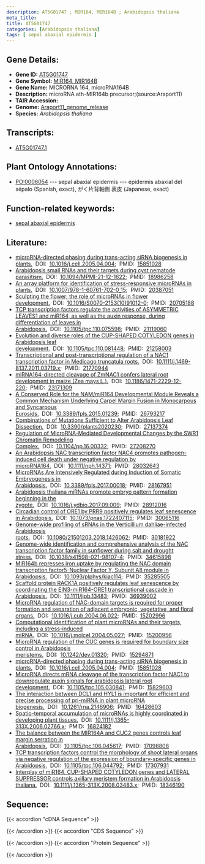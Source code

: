 ```yaml
---
description: AT5G01747 ; MIR164, MIR164B ; Arabidopsis thaliana
meta_title:
title: AT5G01747
categories: [Arabidopsis thaliana]
tags: [ sepal abaxial epidermis ]
---
```


## Gene Details:
- **Gene ID:** [AT5G01747](https://www.arabidopsis.org/locus?name=AT5G01747)
- **Gene Symbol:** <u>MIR164, MIR164B</u>
- **Gene Name:** MICRORNA 164, microRNA164B
- **Description:**   microRNA ath-MIR164b precursor;(source:Araport11)
- **TAIR Accession:** 
- **Genome:** [Araport11_genome_release](https://www.arabidopsis.org/download/list?dir=Genes%2FAraport11_genome_release)
- **Species:** *Arabidopsis thaliana*

## Transcripts:
   -  [AT5G01747.1](https://www.arabidopsis.org/gene?name=AT5G01747.1)
## Plant Ontology Annotations:
   - [PO:0006054](https://browser.planteome.org/amigo/term/PO:0006054)&nbsp;---&nbsp;sepal abaxial epidermis&nbsp;---&nbsp;epidermis abaxial del sépalo (Spanish, exact), がく片背軸側 表皮 (Japanese, exact)
## Function-related keywords:
   - [sepal abaxial epidermis](/tags/sepal-abaxial-epidermis/)
## Literature:
   - [microRNA-directed phasing during trans-acting siRNA biogenesis in plants.](https://www.doi.org/10.1016/j.cell.2005.04.004)&nbsp;&nbsp;DOI:&nbsp;&nbsp;[10.1016/j.cell.2005.04.004](https://www.doi.org/10.1016/j.cell.2005.04.004);&nbsp;&nbsp;PMID:&nbsp;&nbsp;[15851028](https://pubmed.ncbi.nlm.nih.gov/15851028/)
   - [Arabidopsis small RNAs and their targets during cyst nematode parasitism.](https://www.doi.org/10.1094/MPMI-21-12-1622)&nbsp;&nbsp;DOI:&nbsp;&nbsp;[10.1094/MPMI-21-12-1622](https://www.doi.org/10.1094/MPMI-21-12-1622);&nbsp;&nbsp;PMID:&nbsp;&nbsp;[18986258](https://pubmed.ncbi.nlm.nih.gov/18986258/)
   - [An array platform for identification of stress-responsive microRNAs in plants.](https://www.doi.org/10.1007/978-1-60761-702-0_15)&nbsp;&nbsp;DOI:&nbsp;&nbsp;[10.1007/978-1-60761-702-0_15](https://www.doi.org/10.1007/978-1-60761-702-0_15);&nbsp;&nbsp;PMID:&nbsp;&nbsp;[20387051](https://pubmed.ncbi.nlm.nih.gov/20387051/)
   - [Sculpting the flower; the role of microRNAs in flower development.](https://www.doi.org/10.1016/S0070-2153(10)91012-0)&nbsp;&nbsp;DOI:&nbsp;&nbsp;[10.1016/S0070-2153(10)91012-0](https://www.doi.org/10.1016/S0070-2153(10)91012-0);&nbsp;&nbsp;PMID:&nbsp;&nbsp;[20705188](https://pubmed.ncbi.nlm.nih.gov/20705188/)
   - [TCP transcription factors regulate the activities of ASYMMETRIC LEAVES1 and  miR164, as well as the auxin response, during differentiation of leaves in  Arabidopsis.](https://www.doi.org/10.1105/tpc.110.075598)&nbsp;&nbsp;DOI:&nbsp;&nbsp;[10.1105/tpc.110.075598](https://www.doi.org/10.1105/tpc.110.075598);&nbsp;&nbsp;PMID:&nbsp;&nbsp;[21119060](https://pubmed.ncbi.nlm.nih.gov/21119060/)
   - [Evolution and diverse roles of the CUP-SHAPED COTYLEDON genes in Arabidopsis leaf  development.](https://www.doi.org/10.1105/tpc.110.081448)&nbsp;&nbsp;DOI:&nbsp;&nbsp;[10.1105/tpc.110.081448](https://www.doi.org/10.1105/tpc.110.081448);&nbsp;&nbsp;PMID:&nbsp;&nbsp;[21258003](https://pubmed.ncbi.nlm.nih.gov/21258003/)
   - [Transcriptional and post-transcriptional regulation of a NAC1 transcription  factor in Medicago truncatula roots.](https://www.doi.org/10.1111/j.1469-8137.2011.03719.x)&nbsp;&nbsp;DOI:&nbsp;&nbsp;[10.1111/j.1469-8137.2011.03719.x](https://www.doi.org/10.1111/j.1469-8137.2011.03719.x);&nbsp;&nbsp;PMID:&nbsp;&nbsp;[21770944](https://pubmed.ncbi.nlm.nih.gov/21770944/)
   - [miRNA164-directed cleavage of ZmNAC1 confers lateral root development in maize  (Zea mays L.).](https://www.doi.org/10.1186/1471-2229-12-220)&nbsp;&nbsp;DOI:&nbsp;&nbsp;[10.1186/1471-2229-12-220](https://www.doi.org/10.1186/1471-2229-12-220);&nbsp;&nbsp;PMID:&nbsp;&nbsp;[23171309](https://pubmed.ncbi.nlm.nih.gov/23171309/)
   - [A Conserved Role for the NAM/miR164 Developmental Module Reveals a Common  Mechanism Underlying Carpel Margin Fusion in Monocarpous and Syncarpous Eurosids.](https://www.doi.org/10.3389/fpls.2015.01239)&nbsp;&nbsp;DOI:&nbsp;&nbsp;[10.3389/fpls.2015.01239](https://www.doi.org/10.3389/fpls.2015.01239);&nbsp;&nbsp;PMID:&nbsp;&nbsp;[26793217](https://pubmed.ncbi.nlm.nih.gov/26793217/)
   - [Combinations of Mutations Sufficient to Alter Arabidopsis Leaf Dissection.](https://www.doi.org/10.3390/plants2020230)&nbsp;&nbsp;DOI:&nbsp;&nbsp;[10.3390/plants2020230](https://www.doi.org/10.3390/plants2020230);&nbsp;&nbsp;PMID:&nbsp;&nbsp;[27137374](https://pubmed.ncbi.nlm.nih.gov/27137374/)
   - [Regulation of MicroRNA-Mediated Developmental Changes by the SWR1 Chromatin  Remodeling Complex.](https://www.doi.org/10.1104/pp.16.00332)&nbsp;&nbsp;DOI:&nbsp;&nbsp;[10.1104/pp.16.00332](https://www.doi.org/10.1104/pp.16.00332);&nbsp;&nbsp;PMID:&nbsp;&nbsp;[27208270](https://pubmed.ncbi.nlm.nih.gov/27208270/)
   - [An Arabidopsis NAC transcription factor NAC4 promotes pathogen-induced cell death  under negative regulation by microRNA164.](https://www.doi.org/10.1111/nph.14371)&nbsp;&nbsp;DOI:&nbsp;&nbsp;[10.1111/nph.14371](https://www.doi.org/10.1111/nph.14371);&nbsp;&nbsp;PMID:&nbsp;&nbsp;[28032643](https://pubmed.ncbi.nlm.nih.gov/28032643/)
   - [MicroRNAs Are Intensively Regulated during Induction of Somatic Embryogenesis in  Arabidopsis.](https://www.doi.org/10.3389/fpls.2017.00018)&nbsp;&nbsp;DOI:&nbsp;&nbsp;[10.3389/fpls.2017.00018](https://www.doi.org/10.3389/fpls.2017.00018);&nbsp;&nbsp;PMID:&nbsp;&nbsp;[28167951](https://pubmed.ncbi.nlm.nih.gov/28167951/)
   - [Arabidopsis thaliana miRNAs promote embryo pattern formation beginning in the  zygote.](https://www.doi.org/10.1016/j.ydbio.2017.09.009)&nbsp;&nbsp;DOI:&nbsp;&nbsp;[10.1016/j.ydbio.2017.09.009](https://www.doi.org/10.1016/j.ydbio.2017.09.009);&nbsp;&nbsp;PMID:&nbsp;&nbsp;[28912016](https://pubmed.ncbi.nlm.nih.gov/28912016/)
   - [Circadian control of ORE1 by PRR9 positively regulates leaf senescence in  Arabidopsis.](https://www.doi.org/10.1073/pnas.1722407115)&nbsp;&nbsp;DOI:&nbsp;&nbsp;[10.1073/pnas.1722407115](https://www.doi.org/10.1073/pnas.1722407115);&nbsp;&nbsp;PMID:&nbsp;&nbsp;[30065116](https://pubmed.ncbi.nlm.nih.gov/30065116/)
   - [Genome-wide profiling of sRNAs in the Verticillium dahliae-infected Arabidopsis  roots.](https://www.doi.org/10.1080/21501203.2018.1426062)&nbsp;&nbsp;DOI:&nbsp;&nbsp;[10.1080/21501203.2018.1426062](https://www.doi.org/10.1080/21501203.2018.1426062);&nbsp;&nbsp;PMID:&nbsp;&nbsp;[30181922](https://pubmed.ncbi.nlm.nih.gov/30181922/)
   - [Genome-wide identification and comprehensive analysis of the NAC transcription  factor family in sunflower during salt and drought stress.](https://www.doi.org/10.1038/s41598-021-98107-4)&nbsp;&nbsp;DOI:&nbsp;&nbsp;[10.1038/s41598-021-98107-4](https://www.doi.org/10.1038/s41598-021-98107-4);&nbsp;&nbsp;PMID:&nbsp;&nbsp;[34615898](https://pubmed.ncbi.nlm.nih.gov/34615898/)
   - [MIR164b represses iron uptake by regulating the NAC domain transcription  factor5-Nuclear Factor Y, Subunit A8 module in Arabidopsis.](https://www.doi.org/10.1093/plphys/kiac114)&nbsp;&nbsp;DOI:&nbsp;&nbsp;[10.1093/plphys/kiac114](https://www.doi.org/10.1093/plphys/kiac114);&nbsp;&nbsp;PMID:&nbsp;&nbsp;[35285505](https://pubmed.ncbi.nlm.nih.gov/35285505/)
   - [Scaffold protein RACK1A positively regulates leaf senescence by coordinating the  EIN3-miR164-ORE1 transcriptional cascade in Arabidopsis.](https://www.doi.org/10.1111/jipb.13483)&nbsp;&nbsp;DOI:&nbsp;&nbsp;[10.1111/jipb.13483](https://www.doi.org/10.1111/jipb.13483);&nbsp;&nbsp;PMID:&nbsp;&nbsp;[36939002](https://pubmed.ncbi.nlm.nih.gov/36939002/)
   - [MicroRNA regulation of NAC-domain targets is required for proper formation and  separation of adjacent embryonic, vegetative, and floral organs.](https://www.doi.org/10.1016/j.cub.2004.06.022)&nbsp;&nbsp;DOI:&nbsp;&nbsp;[10.1016/j.cub.2004.06.022](https://www.doi.org/10.1016/j.cub.2004.06.022);&nbsp;&nbsp;PMID:&nbsp;&nbsp;[15202996](https://pubmed.ncbi.nlm.nih.gov/15202996/)
   - [Computational identification of plant microRNAs and their targets, including a  stress-induced miRNA.](https://www.doi.org/10.1016/j.molcel.2004.05.027)&nbsp;&nbsp;DOI:&nbsp;&nbsp;[10.1016/j.molcel.2004.05.027](https://www.doi.org/10.1016/j.molcel.2004.05.027);&nbsp;&nbsp;PMID:&nbsp;&nbsp;[15200956](https://pubmed.ncbi.nlm.nih.gov/15200956/)
   - [MicroRNA regulation of the CUC genes is required for boundary size control in  Arabidopsis meristems.](https://www.doi.org/10.1242/dev.01320)&nbsp;&nbsp;DOI:&nbsp;&nbsp;[10.1242/dev.01320](https://www.doi.org/10.1242/dev.01320);&nbsp;&nbsp;PMID:&nbsp;&nbsp;[15294871](https://pubmed.ncbi.nlm.nih.gov/15294871/)
   - [microRNA-directed phasing during trans-acting siRNA biogenesis in plants.](https://www.doi.org/10.1016/j.cell.2005.04.004)&nbsp;&nbsp;DOI:&nbsp;&nbsp;[10.1016/j.cell.2005.04.004](https://www.doi.org/10.1016/j.cell.2005.04.004);&nbsp;&nbsp;PMID:&nbsp;&nbsp;[15851028](https://pubmed.ncbi.nlm.nih.gov/15851028/)
   - [MicroRNA directs mRNA cleavage of the transcription factor NAC1 to downregulate  auxin signals for arabidopsis lateral root development.](https://www.doi.org/10.1105/tpc.105.030841)&nbsp;&nbsp;DOI:&nbsp;&nbsp;[10.1105/tpc.105.030841](https://www.doi.org/10.1105/tpc.105.030841);&nbsp;&nbsp;PMID:&nbsp;&nbsp;[15829603](https://pubmed.ncbi.nlm.nih.gov/15829603/)
   - [The interaction between DCL1 and HYL1 is important for efficient and precise  processing of pri-miRNA in plant microRNA biogenesis.](https://www.doi.org/10.1261/rna.2146906)&nbsp;&nbsp;DOI:&nbsp;&nbsp;[10.1261/rna.2146906](https://www.doi.org/10.1261/rna.2146906);&nbsp;&nbsp;PMID:&nbsp;&nbsp;[16428603](https://pubmed.ncbi.nlm.nih.gov/16428603/)
   - [Spatio-temporal accumulation of microRNAs is highly coordinated in developing  plant tissues.](https://www.doi.org/10.1111/j.1365-313X.2006.02766.x)&nbsp;&nbsp;DOI:&nbsp;&nbsp;[10.1111/j.1365-313X.2006.02766.x](https://www.doi.org/10.1111/j.1365-313X.2006.02766.x);&nbsp;&nbsp;PMID:&nbsp;&nbsp;[16824182](https://pubmed.ncbi.nlm.nih.gov/16824182/)
   - [The balance between the MIR164A and CUC2 genes controls leaf margin serration in  Arabidopsis.](https://www.doi.org/10.1105/tpc.106.045617)&nbsp;&nbsp;DOI:&nbsp;&nbsp;[10.1105/tpc.106.045617](https://www.doi.org/10.1105/tpc.106.045617);&nbsp;&nbsp;PMID:&nbsp;&nbsp;[17098808](https://pubmed.ncbi.nlm.nih.gov/17098808/)
   - [TCP transcription factors control the morphology of shoot lateral organs via  negative regulation of the expression of boundary-specific genes in Arabidopsis.](https://www.doi.org/10.1105/tpc.106.044792)&nbsp;&nbsp;DOI:&nbsp;&nbsp;[10.1105/tpc.106.044792](https://www.doi.org/10.1105/tpc.106.044792);&nbsp;&nbsp;PMID:&nbsp;&nbsp;[17307931](https://pubmed.ncbi.nlm.nih.gov/17307931/)
   - [Interplay of miR164, CUP-SHAPED COTYLEDON genes and LATERAL SUPPRESSOR controls  axillary meristem formation in Arabidopsis thaliana.](https://www.doi.org/10.1111/j.1365-313X.2008.03483.x)&nbsp;&nbsp;DOI:&nbsp;&nbsp;[10.1111/j.1365-313X.2008.03483.x](https://www.doi.org/10.1111/j.1365-313X.2008.03483.x);&nbsp;&nbsp;PMID:&nbsp;&nbsp;[18346190](https://pubmed.ncbi.nlm.nih.gov/18346190/)
## Sequence:
{{< accordion "cDNA Sequence" >}}

{{< /accordion >}}
{{< accordion "CDS Sequence" >}}

{{< /accordion >}}
{{< accordion "Protein Sequence" >}}

{{< /accordion >}}
